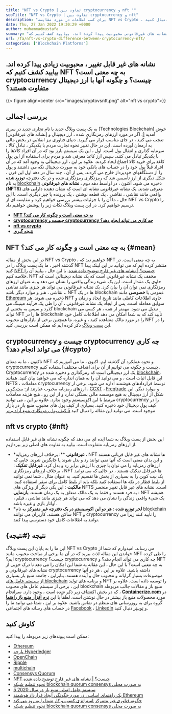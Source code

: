 ```yaml
---
title: "NFT vs Crypto | تفاوت بین cryptocurrency و nft '" 
seoTitle: "NFT vs Crypto | تفاوت بین cryptocurrency و nft" 
description: "برای کسب اطلاعات در مورد مقایسه NFT vs Crypto ، این مقاله را دنبال کنید. NFT ها اشیاء زندگی واقعی را نشان می دهند که رمزنگاری نوعی رمزگذاری شده از ارز دیجیتال است." 
date: Thu, 27 Jan 2022 19:30:29 +0000
author: muhammadmustafa
summary: "نشانه های غیرقانونی محبوبیت پیدا کرده اند. بیایید کشف کنیم که NFT به چه معنی است؟ cryptocurrency چیست؟ و چگونه آنها با ارز دیجیتال متفاوت هستند؟" 
url: /fa/nft-vs-crypto-difference-between-cryptocurrency-nft/
categories: ['Blockchain Platforms']
---
```


## نشانه های غیر قابل تغییر ، محبوبیت زیادی پیدا کرده اند. بیایید کشف کنیم که NFT به چه معنی است؟ cryptocurrency چیست؟ و چگونه آنها با ارز دیجیتال متفاوت هستند؟

{{< figure align=center src="images/cryptovsnft.png" alt="nft vs crypto">}}


## بررسی اجمالی
به یک پست وبلاگ جدید با نام تجاری جدید در سری [Technologies Blockchain] خوش آمدید [1]. اگر در مورد ارزهای رمزنگاری شده ، ارز دیجیتال و [نشانه های غیرقانونی] تعجب می کنید ، در جای مناسب قرار می گیرید. دنیای فناوری نیز انقلابی در بخش مالی به ارمغان آورده است. این در حال تغییر نحوه تجارت مردم با یکدیگر ، تبادل کالا ، سرمایه گذاری و انتقال پول است. اول ، این یک سیستم بارز بود که در آن افراد کالاها را با یکدیگر تبادل می کنند. سپس ارز کاغذ معرفی شد و مردم برای استفاده از این پول کاغذ برای خرید کالا اجماع ایجاد کردند. علاوه بر این ، ارز دیجیتالی به وجود آمد که در آن افراد قبلاً پول خود را در حساب های بانکی خود به صورت دیجیتال نگه می داشتند و پول را از دستگاههای خودپرداز خارج می کردند.
پس از آن ، چند سال در دهه اول این قرن ، شکل دیگری از ارز تأسیس شد که رمزنگاری رمزنگاری شده و در یک دفترچه  **توزیع شده** به نام [blockchain][3] ذخیره می شود. اکنون ، در اواسط دهه دوم ، **نشانه های غیرقانونی (NFTS)**  معرفی شدند. یک نشانه غیرقانونی نشانه ای است که نشان دهنده دارایی های واقعی مانند نقاشی ، نقاشی ، یک قطعه نوشتن ، یک پرونده یا چیز دیگری است. با این حال ، ما آن را با جزئیات بیشتر بررسی خواهیم کرد و مقایسه ای از NFT vs Crypto را ترسیم خواهیم کرد. در این پست وبلاگ نکات زیر را پوشش خواهیم داد.
*  **[NFT به چه معنی است و چگونه کار می کند؟][4]**  
*  **[cryptocurrency چیست و cryptocurrency چه کاری می تواند انجام دهد؟][5]**  
*  **[nft vs crypto][6]**  
*  **[نتیجه گیری][7]**  

## NFT به چه معنی است و چگونه کار می کند؟ {#mean}

در این بخش از مقاله NFT vs Crypto ، خواهیم دید که NFT به چه معنی است. در گذشته اخیر ، ما یک پست وبلاگ را در NFT منتشر کرده ایم که می توانید در این لینک پیدا کنید [NFT چیست؟ | نشانه های غیر قارچ توضیح داده شده][2]. با این حال ، بیایید آن را خلاصه کنیم. NFT مخفف یک نشانه غیرقانونی است که یک نشانه دیجیتالی است که حاوی یک مقدار است. این یک شیء زندگی واقعی را نشان می دهد و به عنوان ارزهای رمزنگاری نمی توان آن را بیان کرد. یک نشانه غیرقانونی می تواند هر چیزی مانند نقاشی ، نقاشی ، هنر و موارد دیگر باشد. NFT ها در یک blockchain عمومی یا  **خصوصی**  مانند [Ethereum][8] ذخیره می شوند. هر NFT حاوی اطلاعات کاملی مانند تاریخ ایجاد و زمان و سوابق معامله است. پس از ایجاد یک نشانه غیرقانونی ، آن را طی یک فرآیند مینینگ می گذرد و سپس به بخشی از blockchain تبدیل می شود.
مهمتر از همه ، هر کسی می تواند NFT ها را در blockchain تأیید کند که به شما امکان می دهد اطلاعات کامل خود را در مورد مالک مشاهده کنید ، و غیره. ما همچنین برخی از بازارهای محبوب NFT را در این [پست وبلاگ][2] ذکر کرده ایم که ممکن است بررسی کنید.

## cryptocurrency چیست و cryptocurrency چه کاری می تواند انجام دهد؟ {#cypto}

تاکنون ، ما به معنای NFT و نحوه عملکرد آن گذشته ایم. اکنون ، ما می آموزیم که cryptocurrency چیست و چگونه می توانیم از آن برای اهداف مختلف استفاده کنیم. Cryptocurrency یک ارز دیجیتالی است که رمزگذاری و ذخیره شده در [blockchain][1]. این قابل اثبات است ، و می توانید آن را به همان اندازه که می خواهید بیان کنید. همانند NFTS ، معاملات cryptocurrency توسط قراردادهای هوشمند اداره می شود. برخی از ارزهای رمزپایه محبوب عبارتند از: [بیت کوین][10] ، [CCXT][11] ، [Freqtrade][12] و موارد دیگر.
این شکل از ارز دیجیتال به هیچ موسسه مالی بستگی ندارد و از این رو ، هیچ هزینه معاملات مرتبط با این اکوسیستم وجود ندارد. علاوه بر این ، می توانید cryptocurrency را در کیف پول دیجیتال خود ذخیره کنید. بسیاری از کیف پول های محبوب منبع باز در بازار موجود است. می توانید این مقاله را دنبال کنید [5 کیف پول رمزنگاری منبع آزاد برتر][13]

## nft vs crypto {#nft}

این بخش از پست وبلاگ به شما ایده ای می دهد که چگونه نشانه های غیر قابل استفاده از ارزهای رمزپایه متفاوت است. بیایید به تفاوت های اصلی زیر بپردازیم.
*  ***غیرقانونی** **: برخلاف ارزهای رمزپایه ، NFT ها نشانه های غیر قابل قربانی هستند و این بدان معنی است که آنها نمی توانند رد و بدل شوند یا جایگزین شوند. جایی که ارزهای رمزپایه را می توان با چیزی با ارزش برابر رد و بدل کرد.
 **غیرقابل تفکیک** : برخلاف ارزهای رمزنگاری ، NFT ها غیرقابل تفکیک هستند ، در حالی که می توانید یک بیت کوین را به بسیاری از بخش ها تقسیم کنید. به عنوان مثال ، شما نمی توانید از بلیط قطار در تکه ها استفاده کنید بلکه باید از بلیط کامل برای سفر استفاده کنید.
 **مالکیت** : این یکی دیگر از ویژگی های NFTS است. نشانه های غیر قابل تغییر منحصر به فرد هستند و فقط به یک مالک متعلق به یک زمان هستند.
 **بازنمایی** : NFT همیشه یک شیء واقعی زندگی را نشان می دهد که می تواند هر چیزی مانند نقاشی ، فیلم ، آواتار بازی و غیره باشد.
*  ***لجر توزیع شده** : **هر دو این اکوسیستم در یک دفترچه غیر متمرکز**  به نام [blockchain][1] ساکن هستند. کاربران می توانند NFT و cryptocurrency را تأیید کنند زیرا می توانند به اطلاعات کامل خود دسترسی پیدا کنند.

## نتیجه  {#نتیجه}

این ما را به پایان این پست وبلاگ NFT vs Crypto می رساند. امیدوارم که شما از خواندن این مقاله لذت ببرید که در آن ما برخی از مباحث محبوب مانند NFT را طی کرده ایم؟ cryptocurrency چیست؟ cryptocurrency چه کاری می تواند انجام دهد؟ و NFT به چه معنی است؟ با این حال ، این مقاله به شما این امکان را می دهد تا درک خوبی از نشانه های غیرقانونی و cryptocurrency داشته باشید. علاوه بر این ، هر دو آنها موضوعات بسیار گرایانه و محبوب حال و آینده هستند. بنابراین ، جامعه منبع باز بسیاری از [سیستم عامل های blockchain][1] و برنامه های تولید NFT را توسعه داده است. علاوه بر این ، برخی از سیستم عامل های محبوب blockchain منبع باز و مقالات جالب مربوطه که در بخش اکتشاف زیر ذکر شده است ، وجود دارد.
سرانجام ،  **[Containerize.com][14]** در مورد محصولات منبع باز بیشتر در حال نوشتن است. لطفاً با این **[نرم افزار منبع باز راهنما][15]**  گروه برای به روزرسانی های منظم در تماس باشید. علاوه بر این ، شما می توانید ما را در حساب های رسانه های اجتماعی [Facebook][16] ، [LinkedIn][17] و [توییتر][18] دنبال کنید.

## کاوش کنید
ممکن است پیوندهای زیر مربوطه را پیدا کنید:
  * [Ethereum][8]
  * [پارچه Hyperledger][19]
  * [OpenChain][20]
  * [Ripple][21]
  * [multichain][22]
  * [Consensys Quorum][23]
  * [NFT چیست؟ | نشانه های غیر قارچ توضیح داده شده][2]
  * [نحوه تنظیم شبکه blockchain quorum consensys به صورت محلی][24]
  * [5 سیستم عامل اصلی منبع باز در سال 2020][25]
  * [یک راهنمای اساسی در مورد چگونگی ایجاد قرارداد هوشمند Ethereum][26]
  * [چگونه فناوری غیر متمرکز استراتژی کسب و کار شما را به روز می کند][27]
  * [نحوه تنظیم شبکه blockchain quorum consensys به صورت محلی][24]



 [1]: https://blog.containerize.com/category/blockchain-platforms/
 [2]: https://blog.containerize.com/blockchain-platforms/what-is-nft-non-fungible-tokens-explained/
 [3]: https://products.containerize.com/blockchain-platforms/
 [4]: #mean
 [5]: #cypto
 [6]: #nft
 [7]: #Conclusion
 [8]: https://products.containerize.com/blockchain-platforms/ethereum
 [9]: https://blog.containerize.com/blockchain-platforms/smart-contract-tutorial-ethereum-blockchain-development/
 [10]: https://bitcoin.org/en/
 [11]: https://opencollective.com/ccxt
 [12]: https://www.freqtrade.io/en/stable/
 [13]: https://blog.containerize.com/blockchain-platforms/top-5-free-open-source-crypto-wallets-in-2021/
 [14]: https://www.containerize.com/
 [15]: https://products.containerize.com/helpdesk/
 [16]: https://web.facebook.com/containerize
 [17]: https://www.linkedin.com/company/containerize/
 [18]: https://twitter.com/containerize_co
 [19]: https://products.containerize.com/blockchain-platforms/hyperledger-fabric
 [20]: https://products.containerize.com/blockchain-platforms/openchain
 [21]: https://products.containerize.com/blockchain-platforms/ripple
 [22]: https://products.containerize.com/blockchain-platforms/multichain
 [23]: https://products.containerize.com/blockchain-platforms/consensys-quorum
 [24]: https://blog.containerize.com/blockchain-platforms/how-to-setup-consensys-quorum-blockchain-network-locally/
 [25]: https://blog.containerize.com/blockchain-platforms/top-5-open-source-blockchain-platforms-in-2020/
 [26]: https://blog.containerize.com/
 [27]: https://blog.containerize.com/2020/11/27/how-decentralized-technology-upgrades-your-business-strategy/
